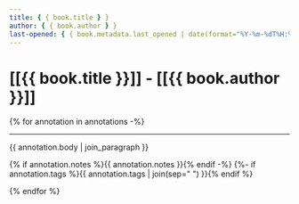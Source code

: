 ```yaml
---
title: { { book.title } }
author: { { book.author } }
last-opened: { { book.metadata.last_opened | date(format="%Y-%m-%dT%H:%M") } }
---
```


# [[{{ book.title }}]] - [[{{ book.author }}]]

{% for annotation in annotations -%}

---

{{ annotation.body | join_paragraph }}

{% if annotation.notes %}{{ annotation.notes }}{% endif -%}
{%- if annotation.tags %}{{ annotation.tags | join(sep=" ") }}{% endif %}

{% endfor %}
